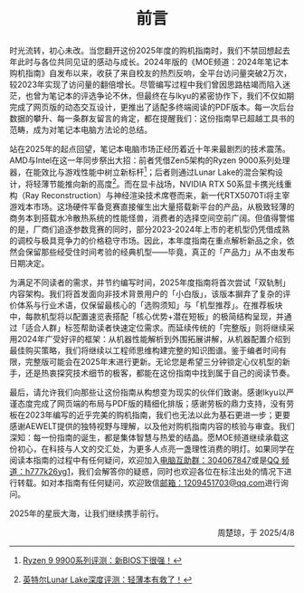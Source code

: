 # <p align="center">前言</p>

时光流转，初心未改。当您翻开这份2025年度的购机指南时，我们不禁回想起去年此时与各位共同见证的感动与成长。2024年版的《MOE频道：2024年笔记本购机指南》自发布以来，收获了来自校友的热烈反响，全平台访问量突破2万次，较2023年实现了访问量的翻倍增长。尽管编写过程中我们曾因思路枯竭而陷入迷茫，也曾为笔记本的评选争论不休，但最终在与lkyu的紧密协作下，我们不仅如期完成了网页版的动态交互设计，更推出了适配多终端阅读的PDF版本。每一次后台数据的攀升、每一条群友留言的肯定，都在提醒我们：这份指南早已超越工具书的范畴，成为对笔记本电脑方法论的总结。

站在2025年的起点回望，笔记本电脑市场正经历着近十年来最剧烈的技术震荡。AMD与Intel在这一年同步祭出大招：前者凭借Zen5架构的Ryzen 9000系列处理器，在能效比与游戏性能中树立新标杆[^1]；后者则通过Lunar Lake的混合架构设计，将轻薄节能推向新的高度[^2]。而在显卡战场，NVIDIA RTX 50系显卡携光线重构（Ray Reconstruction）与神经渲染技术席卷而来，新一代RTX5070Ti将主宰游戏本市场。这场硬件军备竞赛直接催生出大量搭载新平台的产品，从极致轻薄的商务本到搭载水冷散热系统的性能怪兽，消费者的选择空间空前广阔。但值得警惕的是，厂商们追逐参数竞赛的同时，部分2023-2024年上市的老机型仍凭借成熟的调校与极具竞争力的价格稳守市场。因此，本年度指南在重点解析新品之余，依然会保留那些经受住时间考验的经典机型——毕竟，真正的「产品力」从不由发布日期决定。

为满足不同读者的需求，并节约编写时间，2025年度指南将首次尝试「双轨制」内容架构。我们将首发面向非技术背景用户的「小白版」，该版本摒弃了复杂的评价体系与行业术语，仅保留最核心的「选购须知」与「机型推荐」。在推荐板块中，每款机型将以配置速览表搭配「核心优势+潜在短板」的极简结构呈现，并通过「适合人群」标签帮助读者快速定位需求。而延续传统的「完整版」则将继续采用2024年广受好评的框架：从机器性能解析到外围拓展讲解，从机器配置介绍到最佳购买策略，我们将继续以工程师思维构建完整的知识图谱。鉴于编者时间有限，完整版可能会在2025年末进行更新。无论您是希望三分钟锁定心仪机型的新手，还是热衷探究技术细节的极客，都能在这份指南中找到属于自己的阅读节奏。

最后，请允许我们向那些让这份指南从构想变为现实的伙伴们致谢。感谢lkyu以严谨态度完成了网页端的布局与PDF版的精细化排版；感谢劳板的鼎力支持，没有劳板在2023年编写的近乎完美的购机指南，我们也无法以此为基石更进一步；更要感谢AEWELT提供的独特视野与理解，以及他对购机指南内容的核验与审查。我们深知：每一份指南的诞生，都是集体智慧与热爱的结晶。愿MOE频道继续承载这份初心，在科技与人文的交汇处，为更多人点亮一盏理性消费的明灯。如果同学在阅读本指南的过程中有任何疑问，欢迎加入[电脑互助群：304067847](https://qm.qq.com/q/HU05k45VmK)或是[QQ 频道：h777k26yg1](https://pd.qq.com/s/e100hstql)，我们会解答你的疑惑，同时也欢迎各位在标注出处的情况下进行转载。如对本指南有任何疑问，欢迎致信[邮箱：1209451703@qq.com](mailto:1209451703@qq.com)进行询问。

2025年的星辰大海，让我们继续携手前行。

<p align="right">周楚琼，于 2025/4/8</p>

[^1]: [Ryzen 9 9900系列评测：新BIOS下很强！](https://www.bilibili.com/video/BV1LjyfYVEAz/?spm_id_from=333.1387.search.video_card.click&vd_source=4c86e2dc74922bed70b3d5eda80a902b)
[^2]: [英特尔Lunar Lake深度评测：轻薄本有救了！](https://www.bilibili.com/video/BV1FN4VewEWp/?spm_id_from=333.337.search-card.all.click&vd_source=4c86e2dc74922bed70b3d5eda80a902b)
[^3]: [笔记本RTX 5070 Ti 性能分析：青春版4080+DLSS4](https://www.bilibili.com/video/BV1sAdHY2Eez/?spm_id_from=333.337.search-card.all.click&vd_source=4c86e2dc74922bed70b3d5eda80a902b)

